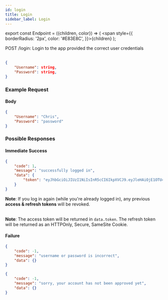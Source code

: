 ```yaml
---
id: login
title: Login
sidebar_label: Login
---
```


export const Endpoint = ({children, color}) => ( <span style={{
      borderRadius: '2px',
      color: '#E83E8C',
    }}>{children}</span> );

<Endpoint>POST /login</Endpoint>: Login to the app provided the correct user credentials <br></br>

```json
{
    "Username": string,
    "Password": string,
}
```

### Example Request
#### Body
```json
{
    "Username": "Chris",
    "Password": "password"
}
```
### Possible Responses
#### Immediate Success
```json
{
	"code": 1,
	"message": "successfully logged in",
	"data": {
	    "token": "eyJhbGciOiJIUzI1NiIsInR5cCI6IkpXVCJ9.eyJleHAiOjE1OTU4MjQyNzUsImlhdCI6IjIwMjAtMDctMjdUMDA6MjY6MTUuNzg5NTg0Mi0wNDowMCIsInN1YiI6ImNocmlzIn0.5US2_ITKcfgkpEbfsR-gxXbGPFY6XsgJPcGA5qaBD1M"
	}
}
```
**Note**: If you log in again (while you're already logged in), any previous **access & refresh tokens** will be revoked. <br></br>

**Note**: The access token will be returned in `data.token`. The refresh token will be returned as an HTTPOnly, Secure, SameSite Cookie.
#### Failure
```json
{
	"code": -1,
	"message": "username or password is incorrect",
	"data": {}
}
```
```json
{
	"code": -1,
	"message": "sorry, your account has not been approved yet",
	"data": {}
}
```

